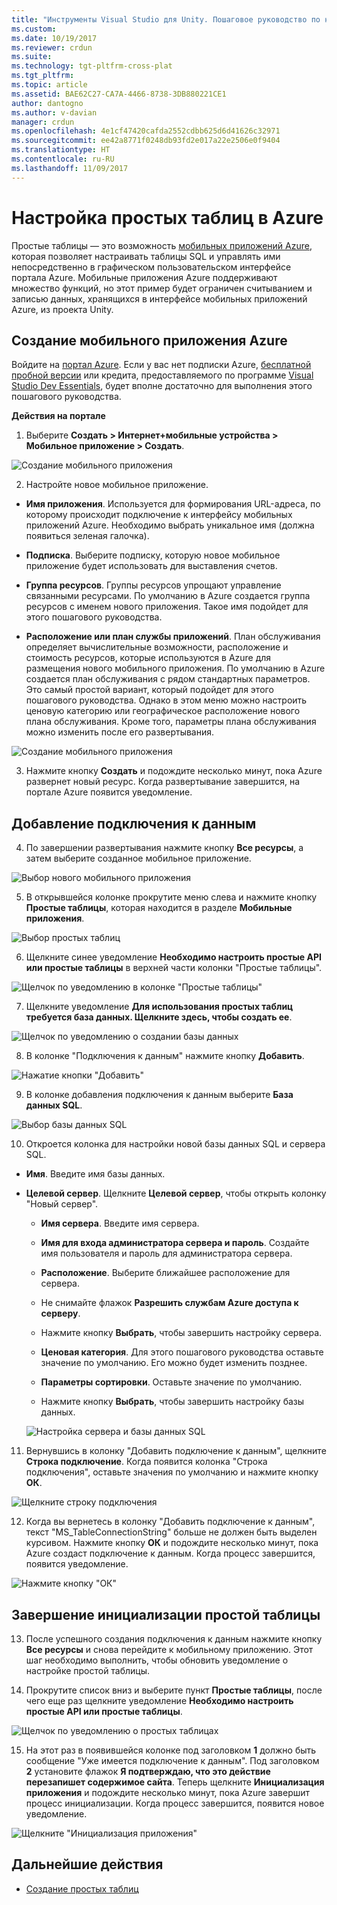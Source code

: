 ```yaml
---
title: "Инструменты Visual Studio для Unity. Пошаговое руководство по настройке в Azure | Документы Майкрософт"
ms.custom: 
ms.date: 10/19/2017
ms.reviewer: crdun
ms.suite: 
ms.technology: tgt-pltfrm-cross-plat
ms.tgt_pltfrm: 
ms.topic: article
ms.assetid: BAE62C27-CA7A-4466-8738-3DB880221CE1
author: dantogno
ms.author: v-davian
manager: crdun
ms.openlocfilehash: 4e1cf47420cafda2552cdbb625d6d41626c32971
ms.sourcegitcommit: ee42a8771f0248db93fd2e017a22e2506e0f9404
ms.translationtype: HT
ms.contentlocale: ru-RU
ms.lasthandoff: 11/09/2017
---
```

# <a name="configure-easy-tables-in-azure"></a>Настройка простых таблиц в Azure

Простые таблицы — это возможность [мобильных приложений Azure](https://azure.microsoft.com/services/app-service/mobile/), которая позволяет настраивать таблицы SQL и управлять ими непосредственно в графическом пользовательском интерфейсе портала Azure. Мобильные приложения Azure поддерживают множество функций, но этот пример будет ограничен считыванием и записью данных, хранящихся в интерфейсе мобильных приложений Azure, из проекта Unity.

## <a name="create-a-new-azure-mobile-app"></a>Создание мобильного приложения Azure

Войдите на [портал Azure](https://ms.portal.azure.com). Если у вас нет подписки Azure, [бесплатной пробной версии](https://azure.microsoft.com/en-us/free/) или кредита, предоставляемого по программе [Visual Studio Dev Essentials](https://www.visualstudio.com/dev-essentials/), будет вполне достаточно для выполнения этого пошагового руководства.

**Действия на портале**

1. Выберите **Создать > Интернет+мобильные устройства > Мобильное приложение > Создать**.

  ![Создание мобильного приложения](media/vstu_azure-configure-easy-tables-image1.png)

2. Настройте новое мобильное приложение.

  * **Имя приложения**. Используется для формирования URL-адреса, по которому происходит подключение к интерфейсу мобильных приложений Azure. Необходимо выбрать уникальное имя (должна появиться зеленая галочка).

  * **Подписка**. Выберите подписку, которую новое мобильное приложение будет использовать для выставления счетов.

  * **Группа ресурсов**. Группы ресурсов упрощают управление связанными ресурсами. По умолчанию в Azure создается группа ресурсов с именем нового приложения. Такое имя подойдет для этого пошагового руководства.

  *  **Расположение или план службы приложений**. План обслуживания определяет вычислительные возможности, расположение и стоимость ресурсов, которые используются в Azure для размещения нового мобильного приложения. По умолчанию в Azure создается план обслуживания с рядом стандартных параметров. Это самый простой вариант, который подойдет для этого пошагового руководства. Однако в этом меню можно настроить ценовую категорию или географическое расположение нового плана обслуживания. Кроме того, параметры плана обслуживания можно изменить после его развертывания.

  ![Создание мобильного приложения](media/vstu_azure-configure-easy-tables-image2.png)

3. Нажмите кнопку **Создать** и подождите несколько минут, пока Azure развернет новый ресурс. Когда развертывание завершится, на портале Azure появится уведомление.

## <a name="add-a-new-data-connection"></a>Добавление подключения к данным

4. По завершении развертывания нажмите кнопку **Все ресурсы**, а затем выберите созданное мобильное приложение.

  ![Выбор нового мобильного приложения](media/vstu_azure-configure-easy-tables-image3.png)

5. В открывшейся колонке прокрутите меню слева и нажмите кнопку **Простые таблицы**, которая находится в разделе **Мобильные приложения**.

  ![Выбор простых таблиц](media/vstu_azure-configure-easy-tables-image4.png)

6. Щелкните синее уведомление **Необходимо настроить простые API или простые таблицы** в верхней части колонки "Простые таблицы".

  ![Щелчок по уведомлению в колонке "Простые таблицы"](media/vstu_azure-configure-easy-tables-image5.png)

7. Щелкните уведомление **Для использования простых таблиц требуется база данных. Щелкните здесь, чтобы создать ее**.

  ![Щелчок по уведомлению о создании базы данных](media/vstu_azure-configure-easy-tables-image6.png)

8. В колонке "Подключения к данным" нажмите кнопку **Добавить**.

  ![Нажатие кнопки "Добавить"](media/vstu_azure-configure-easy-tables-image7.png)

9. В колонке добавления подключения к данным выберите **База данных SQL**.

  ![Выбор базы данных SQL](media/vstu_azure-configure-easy-tables-image8.png)

10. Откроется колонка для настройки новой базы данных SQL и сервера SQL.

  * **Имя**. Введите имя базы данных.

  * **Целевой сервер**. Щелкните **Целевой сервер**, чтобы открыть колонку "Новый сервер".

      * **Имя сервера**. Введите имя сервера.

      * **Имя для входа администратора сервера и пароль**. Создайте имя пользователя и пароль для администратора сервера.

      * **Расположение**. Выберите ближайшее расположение для сервера.

      * Не снимайте флажок **Разрешить службам Azure доступа к серверу**.

      * Нажмите кнопку **Выбрать**, чтобы завершить настройку сервера.

    * **Ценовая категория**. Для этого пошагового руководства оставьте значение по умолчанию. Его можно будет изменить позднее.

    * **Параметры сортировки**. Оставьте значение по умолчанию.

    * Нажмите кнопку **Выбрать**, чтобы завершить настройку базы данных.

    ![Настройка сервера и базы данных SQL](media/vstu_azure-configure-easy-tables-image9.png)

11. Вернувшись в колонку "Добавить подключение к данным", щелкните **Строка подключение**. Когда появится колонка "Строка подключения", оставьте значения по умолчанию и нажмите кнопку **ОК**.

  ![Щелкните строку подключения](media/vstu_azure-configure-easy-tables-image9.1.png)

12. Когда вы вернетесь в колонку "Добавить подключение к данным", текст "MS_TableConnectionString" больше не должен быть выделен курсивом. Нажмите кнопку **ОК** и подождите несколько минут, пока Azure создаст подключение к данным. Когда процесс завершится, появится уведомление.

  ![Нажмите кнопку "ОК"](media/vstu_azure-configure-easy-tables-image9.2.png)

## <a name="complete-the-easy-table-initialization"></a>Завершение инициализации простой таблицы

13. После успешного создания подключения к данным нажмите кнопку **Все ресурсы** и снова перейдите к мобильному приложению. Этот шаг необходимо выполнить, чтобы обновить уведомление о настройке простой таблицы.

14. Прокрутите список вниз и выберите пункт **Простые таблицы**, после чего еще раз щелкните уведомление **Необходимо настроить простые API или простые таблицы**.

  ![Щелчок по уведомлению о простых таблицах](media/vstu_azure-configure-easy-tables-image5.png)

15. На этот раз в появившейся колонке под заголовком **1** должно быть сообщение "Уже имеется подключение к данным". Под заголовком **2** установите флажок **Я подтверждаю, что это действие перезапишет содержимое сайта**. Теперь щелкните **Инициализация приложения** и подождите несколько минут, пока Azure завершит процесс инициализации. Когда процесс завершится, появится новое уведомление.

  ![Щелкните "Инициализация приложения"](media/vstu_azure-configure-easy-tables-image10.png)

## <a name="next-step"></a>Дальнейшие действия

* [Создание простых таблиц](visual-studio-tools-for-unity-azure-setup.md)
